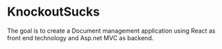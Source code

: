 # KnockoutSucks
The goal is to create a Document management application using React as front end technology and Asp.net MVC as backend.
